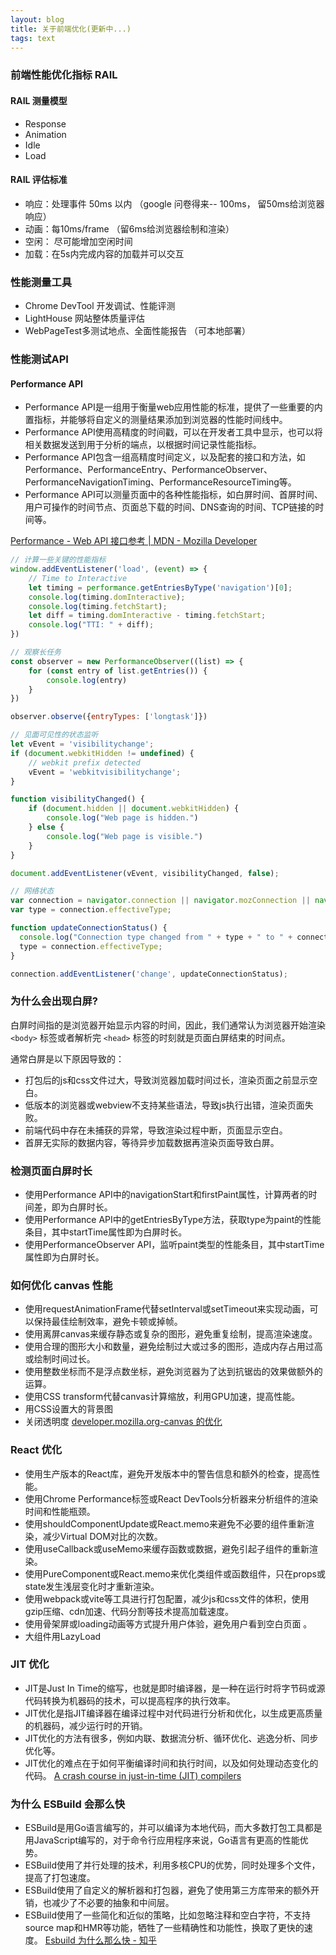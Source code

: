 ```yaml
---
layout: blog
title: 关于前端优化(更新中...)
tags: text
---
```


### 前端性能优化指标 RAIL

#### RAIL 测量模型

* Response
* Animation
* Idle
* Load

#### RAIL 评估标准

* 响应：处理事件 50ms 以内 （google 问卷得来-- 100ms， 留50ms给浏览器响应）
* 动画：每10ms/frame （留6ms给浏览器绘制和渲染）
* 空闲： 尽可能增加空闲时间
* 加载：在5s内完成内容的加载并可以交互

### 性能测量工具
* Chrome DevTool 开发调试、性能评测
* LightHouse 网站整体质量评估
* WebPageTest多测试地点、全面性能报告 （可本地部署）

### 性能测试API
#### Performance API
* Performance API是一组用于衡量web应用性能的标准，提供了一些重要的内置指标，并能够将自定义的测量结果添加到浏览器的性能时间线中。
* Performance API使用高精度的时间戳，可以在开发者工具中显示，也可以将相关数据发送到用于分析的端点，以根据时间记录性能指标。
* Performance API包含一组高精度时间定义，以及配套的接口和方法，如Performance、PerformanceEntry、PerformanceObserver、PerformanceNavigationTiming、PerformanceResourceTiming等。
* Performance API可以测量页面中的各种性能指标，如白屏时间、首屏时间、用户可操作的时间节点、页面总下载的时间、DNS查询的时间、TCP链接的时间等。

[Performance - Web API 接口参考 | MDN - Mozilla Developer](https://developer.mozilla.org/zh-CN/docs/Web/API/Performance_API)

```js
// 计算一些关键的性能指标
window.addEventListener('load', (event) => {
    // Time to Interactive
    let timing = performance.getEntriesByType('navigation')[0];
    console.log(timing.domInteractive);
    console.log(timing.fetchStart);
    let diff = timing.domInteractive - timing.fetchStart;
    console.log("TTI: " + diff);
})
```

```js
// 观察长任务
const observer = new PerformanceObserver((list) => {
    for (const entry of list.getEntries()) {
        console.log(entry)
    }
})

observer.observe({entryTypes: ['longtask']})
```

```js
// 见面可见性的状态监听
let vEvent = 'visibilitychange';
if (document.webkitHidden != undefined) {
    // webkit prefix detected
    vEvent = 'webkitvisibilitychange';
}

function visibilityChanged() {
    if (document.hidden || document.webkitHidden) {
        console.log("Web page is hidden.")
    } else {
        console.log("Web page is visible.")
    }
}

document.addEventListener(vEvent, visibilityChanged, false);
```

```js
// 网络状态
var connection = navigator.connection || navigator.mozConnection || navigator.webkitConnection;
var type = connection.effectiveType;

function updateConnectionStatus() {
  console.log("Connection type changed from " + type + " to " + connection.effectiveType);
  type = connection.effectiveType;
}

connection.addEventListener('change', updateConnectionStatus);
```

### 为什么会出现白屏?
白屏时间指的是浏览器开始显示内容的时间，因此，我们通常认为浏览器开始渲染 `<body>` 标签或者解析完 `<head>` 标签的时刻就是页面白屏结束的时间点。

通常白屏是以下原因导致的：
* 打包后的js和css文件过大，导致浏览器加载时间过长，渲染页面之前显示空白。
* 低版本的浏览器或webview不支持某些语法，导致js执行出错，渲染页面失败。
* 前端代码中存在未捕获的异常，导致渲染过程中断，页面显示空白。
* 首屏无实际的数据内容，等待异步加载数据再渲染页面导致白屏。

### 检测页面白屏时长
* 使用Performance API中的navigationStart和firstPaint属性，计算两者的时间差，即为白屏时长。
* 使用Performance API中的getEntriesByType方法，获取type为paint的性能条目，其中startTime属性即为白屏时长。
* 使用PerformanceObserver API，监听paint类型的性能条目，其中startTime属性即为白屏时长。

### 如何优化 canvas 性能
* 使用requestAnimationFrame代替setInterval或setTimeout来实现动画，可以保持最佳绘制效率，避免卡顿或掉帧。
* 使用离屏canvas来缓存静态或复杂的图形，避免重复绘制，提高渲染速度。
* 使用合理的图形大小和数量，避免绘制过大或过多的图形，造成内存占用过高或绘制时间过长。
* 使用整数坐标而不是浮点数坐标，避免浏览器为了达到抗锯齿的效果做额外的运算。
* 使用CSS transform代替canvas计算缩放，利用GPU加速，提高性能。
* 用CSS设置大的背景图
* 关闭透明度
[developer.mozilla.org-canvas 的优化](https://developer.mozilla.org/zh-CN/docs/Web/API/Canvas_API/Tutorial/Optimizing_canvas)

### React 优化
* 使用生产版本的React库，避免开发版本中的警告信息和额外的检查，提高性能。
* 使用Chrome Performance标签或React DevTools分析器来分析组件的渲染时间和性能瓶颈。
* 使用shouldComponentUpdate或React.memo来避免不必要的组件重新渲染，减少Virtual DOM对比的次数。
* 使用useCallback或useMemo来缓存函数或数据，避免引起子组件的重新渲染。
* 使用PureComponent或React.memo来优化类组件或函数组件，只在props或state发生浅层变化时才重新渲染。
* 使用webpack或vite等工具进行打包配置，减少js和css文件的体积，使用gzip压缩、cdn加速、代码分割等技术提高加载速度。
* 使用骨架屏或loading动画等方式提升用户体验，避免用户看到空白页面 。
* 大组件用LazyLoad

### JIT 优化
* JIT是Just In Time的缩写，也就是即时编译器，是一种在运行时将字节码或源代码转换为机器码的技术，可以提高程序的执行效率。
* JIT优化是指JIT编译器在编译过程中对代码进行分析和优化，以生成更高质量的机器码，减少运行时的开销。
* JIT优化的方法有很多，例如内联、数据流分析、循环优化、逃逸分析、同步优化等。
* JIT优化的难点在于如何平衡编译时间和执行时间，以及如何处理动态变化的代码。
[A crash course in just-in-time (JIT) compilers](https://hacks.mozilla.org/2017/02/a-crash-course-in-just-in-time-jit-compilers/)

### 为什么 ESBuild 会那么快
* ESBuild是用Go语言编写的，并可以编译为本地代码，而大多数打包工具都是用JavaScript编写的，对于命令行应用程序来说，Go语言有更高的性能优势。
* ESBuild使用了并行处理的技术，利用多核CPU的优势，同时处理多个文件，提高了打包速度。
* ESBuild使用了自定义的解析器和打包器，避免了使用第三方库带来的额外开销，也减少了不必要的抽象和中间层。
* ESBuild使用了一些简化和近似的策略，比如忽略注释和空白字符，不支持source map和HMR等功能，牺牲了一些精确性和功能性，换取了更快的速度。
[Esbuild 为什么那么快 - 知乎](https://zhuanlan.zhihu.com/p/379164359)